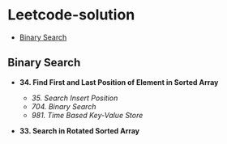 # Leetcode-solution
* [Binary Search](#BinarySearch)

## <a name="BinarySearch"> Binary Search </a>

* **34. Find First and Last Position of Element in Sorted Array**
    * *35. Search Insert Position*
    * *704. Binary Search*
    * *981. Time Based Key-Value Store*

* **33. Search in Rotated Sorted Array**

